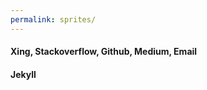 ```yaml
---
permalink: sprites/
---
```


#### Xing, Stackoverflow, Github, Medium, Email
<a class='sprite inline sprite-xing'></a>
<a class='sprite inline sprite-stackoverflow'></a>
<a class='sprite inline sprite-github'></a>
<a class='sprite inline sprite-medium'></a>
<a class='sprite inline sprite-email'></a>

#### Jekyll
<a class='sprite inline sprite-jekyll'></a>
<a class='sprite inline sprite-jekyll-typo'></a>

